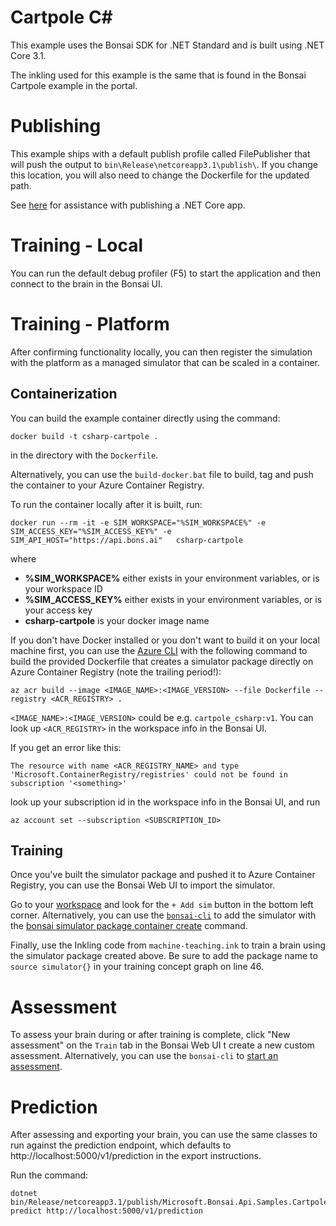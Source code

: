 # Cartpole C#

This example uses the Bonsai SDK for .NET Standard and is built using .NET Core 3.1. 

The inkling used for this example is the same that is found in the Bonsai Cartpole example in the portal.

# Publishing

This example ships with a default publish profile called FilePublisher that will push the output to `bin\Release\netcoreapp3.1\publish\`. If you change this location, you will also need to change the Dockerfile for the updated path.

See <a href="https://docs.microsoft.com/en-us/dotnet/core/tutorials/publishing-with-visual-studio#:~:text=%20Tutorial%3A%20Publish%20a%20.NET%20Core%20console%20application,default%2C%20the%20publishing%20process%20creates%20a...%20More%20">here</a> for assistance with publishing a .NET Core app.

# Training - Local
You can run the default debug profiler (F5) to start the application and then connect to the brain in the Bonsai UI.

# Training - Platform
After confirming functionality locally, you can then register the simulation with the platform as a managed simulator that can be scaled in a container. 

## Containerization

You can build the example container directly using the command:

```
docker build -t csharp-cartpole .
```

in the directory with the `Dockerfile`. 

Alternatively, you can use the `build-docker.bat` file to build, tag and push the container to your Azure Container Registry.

To run the container locally after it is built, run:

```
docker run --rm -it -e SIM_WORKSPACE="%SIM_WORKSPACE%" -e SIM_ACCESS_KEY="%SIM_ACCESS_KEY%" -e SIM_API_HOST="https://api.bons.ai"   csharp-cartpole
```

where 

- **%SIM_WORKSPACE%** either exists in your environment variables, or is your workspace ID
- **%SIM_ACCESS_KEY%** either exists in your environment variables, or is your access key
- **csharp-cartpole** is your docker image name

If you don't have Docker installed or you don't want to build it on your local machine first, you can use the [Azure CLI](https://docs.microsoft.com/en-us/cli/azure/) with the following command to build the provided Dockerfile that creates a simulator package directly on Azure Container Registry (note the trailing period!):

```azurecli
az acr build --image <IMAGE_NAME>:<IMAGE_VERSION> --file Dockerfile --registry <ACR_REGISTRY> .
```

`<IMAGE_NAME>:<IMAGE_VERSION>` could be e.g. `cartpole_csharp:v1`. You can look up `<ACR_REGISTRY>` in the workspace info in the Bonsai UI.

If you get an error like this:

```
The resource with name <ACR_REGISTRY_NAME> and type 'Microsoft.ContainerRegistry/registries' could not be found in subscription '<something>'
```

look up your subscription id in the workspace info in the Bonsai UI, and run 

```azurecli
az account set --subscription <SUBSCRIPTION_ID>
```

## Training

Once you've built the simulator package and pushed it to Azure Container Registry, you can use the Bonsai Web UI to import the simulator.

Go to your [workspace](https://preview.bons.ai/) and look for the `+ Add sim` button in the bottom left corner. Alternatively, you can use the [`bonsai-cli`](https://pypi.org/project/bonsai-cli/) to add the simulator with the [bonsai simulator package container create](https://docs.microsoft.com/en-us/bonsai/cli/simulator/package/add) command.

Finally, use the Inkling code from `machine-teaching.ink` to train a brain using the simulator package created above. Be sure to add the package name to `source simulator{}` in your training concept graph on line 46.


# Assessment
To assess your brain during or after training is complete, click "New assessment" on the `Train` tab in the Bonsai Web UI t create a new custom assessment. Alternatively, you can use the `bonsai-cli` to [start an assessment](https://docs.microsoft.com/en-us/bonsai/cli/brain/version/assessment/start).

# Prediction

After assessing and exporting your brain, you can use the same classes to run against the prediction endpoint, which defaults to http://localhost:5000/v1/prediction in the export instructions.

Run the command:

``` 
dotnet bin/Release/netcoreapp3.1/publish/Microsoft.Bonsai.Api.Samples.Cartpole.dll predict http://localhost:5000/v1/prediction
```